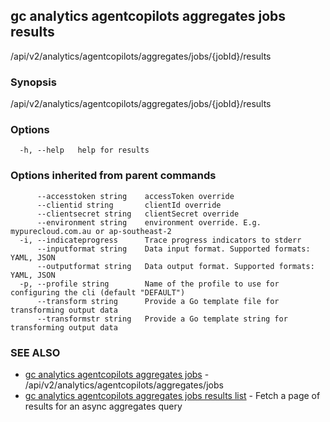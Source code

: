 ## gc analytics agentcopilots aggregates jobs results

/api/v2/analytics/agentcopilots/aggregates/jobs/{jobId}/results

### Synopsis

/api/v2/analytics/agentcopilots/aggregates/jobs/{jobId}/results

### Options

```
  -h, --help   help for results
```

### Options inherited from parent commands

```
      --accesstoken string    accessToken override
      --clientid string       clientId override
      --clientsecret string   clientSecret override
      --environment string    environment override. E.g. mypurecloud.com.au or ap-southeast-2
  -i, --indicateprogress      Trace progress indicators to stderr
      --inputformat string    Data input format. Supported formats: YAML, JSON
      --outputformat string   Data output format. Supported formats: YAML, JSON
  -p, --profile string        Name of the profile to use for configuring the cli (default "DEFAULT")
      --transform string      Provide a Go template file for transforming output data
      --transformstr string   Provide a Go template string for transforming output data
```

### SEE ALSO

* [gc analytics agentcopilots aggregates jobs](gc_analytics_agentcopilots_aggregates_jobs.html)	 - /api/v2/analytics/agentcopilots/aggregates/jobs
* [gc analytics agentcopilots aggregates jobs results list](gc_analytics_agentcopilots_aggregates_jobs_results_list.html)	 - Fetch a page of results for an async aggregates query


